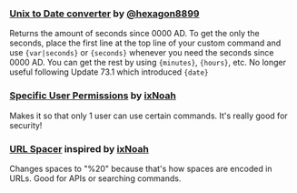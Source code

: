 
### [Unix to Date converter](https://github.com/toxicscientist/Better-Robotop/blob/master/tools/SecondsSince0000AD) by [@hexagon8899](https://github.com/hexagon8899)

Returns the amount of seconds since 0000 AD.
To get the only the seconds, place the first line at the top line of your custom command and use `{var|seconds}` or `{seconds}` whenever you need the seconds since 0000 AD.
You can get the rest by using `{minutes}`, `{hours}`, etc.
No longer useful following Update 73.1 which introduced `{date}`

### [Specific User Permissions](https://github.com/toxicscientist/Better-Robotop/blob/master/tools/Specific%20User%20Permissions) by [ixNoah](https://www.reddit.com/u/ixNoah)

Makes it so that only 1 user can use certain commands. It's really good for security!

### [URL Spacer](https://github.com/toxicscientist/Better-Robotop/blob/master/tools/URL%20Spacer) inspired by [ixNoah](https://www.reddit.com/u/ixNoah)

Changes spaces to "%20" because that's how spaces are encoded in URLs. Good for APIs or searching commands.

